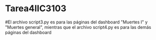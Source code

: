# Tarea4IIC3103
#El archivo script3.py es para las páginas del dashboard "Muertes I" y "Muertes general", mientras que el archivo script4.py es para las demás páginas del dashboard
